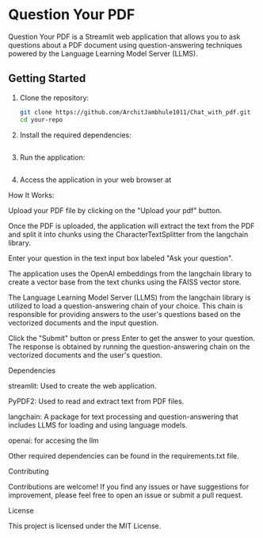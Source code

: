 # Question Your PDF

Question Your PDF is a Streamlit web application that allows you to ask questions about a PDF document using question-answering techniques powered by the Language Learning Model Server (LLMS).

## Getting Started

1. Clone the repository:
   ```bash
   git clone https://github.com/ArchitJambhule1011/Chat_with_pdf.git
   cd your-repo

2. Install the required dependencies:

   ```pip install -r requirements.txt

3. Run the application:

   ```streamlit run app.py

4. Access the application in your web browser at

How It Works:

Upload your PDF file by clicking on the "Upload your pdf" button.

Once the PDF is uploaded, the application will extract the text from the PDF and split it into chunks using the CharacterTextSplitter from the langchain library.

Enter your question in the text input box labeled "Ask your question".

The application uses the OpenAI embeddings from the langchain library to create a vector base from the text chunks using the FAISS vector store.

The Language Learning Model Server (LLMS) from the langchain library is utilized to load a question-answering chain of your choice. This chain is responsible for providing answers to the user's questions based on the vectorized documents and the input question.

Click the "Submit" button or press Enter to get the answer to your question. The response is obtained by running the question-answering chain on the vectorized documents and the user's question.

Dependencies

streamlit: Used to create the web application.

PyPDF2: Used to read and extract text from PDF files.

langchain: A package for text processing and question-answering that includes LLMS for loading and using language models.

openai: for accesing the llm

Other required dependencies can be found in the requirements.txt file.

Contributing

Contributions are welcome! If you find any issues or have suggestions for improvement, please feel free to open an issue or submit a pull request.

License

This project is licensed under the MIT License.    
   
